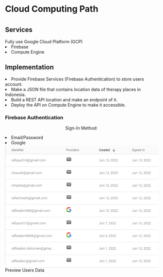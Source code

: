 <h1>Cloud Computing Path<h1>

<h2>Services</h2>
Fully use Google Cloud Platform (GCP)
  <li>Firebase</li>
  <li>Compute Engine</li>
  
<h2>Implementation</h2>
  <li>Provide Firebase Services (Firebase Authentication) to store users account.</li>
  <li>Make a JSON file that contains location data of therapy places in Indonesia.</li>
  <li>Build a REST API location and make an endpoint of it.</li>
  <li>Deploy the API on Compute Engine to make it accessible.</li>
  
  <h3>Firebase Authentication</h3>
  <p align="center">
    Sign-In Method:
    <li>Email/Password</li>
    <li>Google</li>
  <img align="center" src="firebase-auth/firebase-auth.png"</img>
    <br>
    Preview Users Data
  </p> 
